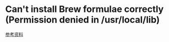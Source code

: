 # Can't install Brew formulae correctly (Permission denied in /usr/local/lib)
[参考资料](http://superuser.com/questions/254843/cant-install-brew-formulae-correctly-permission-denied-in-usr-local-lib)